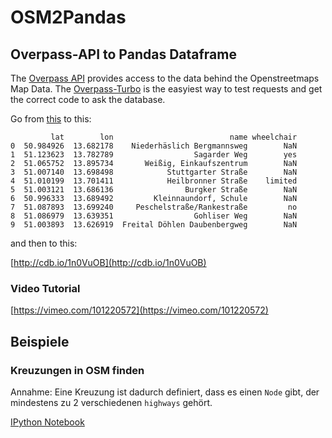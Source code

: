 # OSM2Pandas
## Overpass-API to Pandas Dataframe

The [Overpass API](http://wiki.openstreetmap.org/wiki/Overpass_API) provides access to the data behind the Openstreetmaps Map Data.
The [Overpass-Turbo](http://overpass-turbo.eu/) is the easyiest way to test requests and get the correct code to ask the database.


Go from [this](http://overpass-turbo.eu/s/4h3) to this:

```
         lat        lon                          name wheelchair
0  50.984926  13.682178    Niederhäslich Bergmannsweg        NaN
1  51.123623  13.782789                  Sagarder Weg        yes
2  51.065752  13.895734       Weißig, Einkaufszentrum        NaN
3  51.007140  13.698498            Stuttgarter Straße        NaN
4  51.010199  13.701411            Heilbronner Straße    limited
5  51.003121  13.686136                Burgker Straße        NaN
6  50.996333  13.689492         Kleinnaundorf, Schule        NaN
7  51.087893  13.699240     Peschelstraße/Rankestraße         no
8  51.086979  13.639351                  Gohliser Weg        NaN
9  51.003893  13.626919  Freital Döhlen Daubenbergweg        NaN
```

and then to this:

[http://cdb.io/1n0VuOB](http://cdb.io/1n0VuOB)

### Video Tutorial

[https://vimeo.com/101220572](https://vimeo.com/101220572)

## Beispiele

### Kreuzungen in OSM finden

Annahme: Eine Kreuzung ist dadurch definiert, dass es einen `Node` gibt, der mindestens zu 2 verschiedenen `highways` gehört.

[IPython Notebook]()